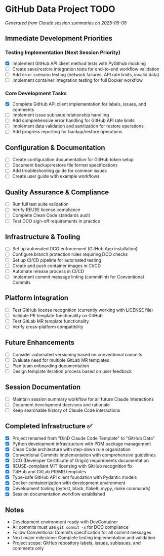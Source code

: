 # GitHub Data Project TODO

*Generated from Claude session summaries on 2025-09-08*

## Immediate Development Priorities

### Testing Implementation (Next Session Priority)
- [x] Implement GitHub API client method tests with PyGithub mocking
- [ ] Create save/restore integration tests for end-to-end workflow validation
- [ ] Add error scenario testing (network failures, API rate limits, invalid data)
- [ ] Implement container integration testing for full Docker workflow

### Core Development Tasks
- [x] Complete GitHub API client implementation for labels, issues, and comments
- [ ] Implement issue subissue relationship handling
- [ ] Add comprehensive error handling for GitHub API rate limits
- [ ] Implement data validation and sanitization for restore operations
- [ ] Add progress reporting for backup/restore operations

## Configuration & Documentation
- [ ] Create configuration documentation for GitHub token setup
- [ ] Document backup/restore file format specifications
- [ ] Add troubleshooting guide for common issues
- [ ] Create user guide with example workflows

## Quality Assurance & Compliance
- [ ] Run full test suite validation
- [ ] Verify REUSE license compliance
- [ ] Complete Clean Code standards audit
- [ ] Test DCO sign-off requirements in practice

## Infrastructure & Tooling
- [ ] Set up automated DCO enforcement (GitHub App installation)
- [ ] Configure branch protection rules requiring DCO checks
- [ ] Set up CI/CD pipeline for automated testing
- [ ] Create and push container images in CI/CD
- [ ] Automate release process in CI/CD
- [ ] Implement commit message linting (commitlint) for Conventional Commits

## Platform Integration
- [ ] Test GitHub license recognition (currently working with LICENSE file)
- [ ] Validate PR template functionality on GitHub
- [ ] Test GitLab MR template functionality
- [ ] Verify cross-platform compatibility

## Future Enhancements
- [ ] Consider automated versioning based on conventional commits
- [ ] Evaluate need for multiple GitLab MR templates
- [ ] Plan team onboarding documentation
- [ ] Design template iteration process based on user feedback

## Session Documentation
- [ ] Maintain session summary workflow for all future Claude interactions
- [ ] Document development decisions and rationale
- [ ] Keep searchable history of Claude Code interactions

## Completed Infrastructure ✅
- [x] Project renamed from "DinD Claude Code Template" to "GitHub Data"
- [x] Python development infrastructure with PDM package management
- [x] Clean Code architecture with step-down rule organization
- [x] Conventional Commits implementation with comprehensive guidelines
- [x] DCO (Developer Certificate of Origin) requirements documentation
- [x] REUSE-compliant MIT licensing with GitHub recognition fix
- [x] GitHub and GitLab PR/MR templates
- [x] Type-safe GitHub API client foundation with Pydantic models
- [x] Docker containerization with development environment
- [x] Development tooling (pytest, black, flake8, mypy, make commands)
- [x] Session documentation workflow established

## Notes
- Development environment ready with DevContainer
- All commits must use `git commit -s` for DCO compliance
- Follow Conventional Commits specification for all commit messages
- Next major milestone: Complete testing implementation and validation
- Project scope: GitHub repository labels, issues, subissues, and comments only